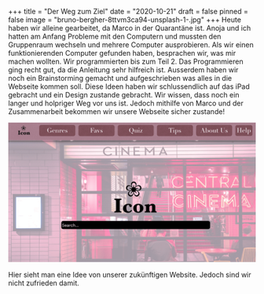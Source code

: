 +++
title = "Der Weg zum Ziel"
date = "2020-10-21"
draft = false
pinned = false
image = "bruno-bergher-8ttvm3ca94-unsplash-1-.jpg"
+++
Heute haben wir alleine gearbeitet, da Marco in der Quarantäne ist. Anoja und ich hatten am Anfang Probleme mit den Computern und mussten den Gruppenraum wechseln und mehrere Computer ausprobieren. Als wir einen funktionierenden Computer gefunden haben, besprachen wir, was mir machen wollten. Wir programmierten bis zum Teil 2. Das Programmieren ging recht gut, da die Anleitung sehr hilfreich ist. Ausserdem haben wir noch ein Brainstorming gemacht und aufgeschrieben was alles in die Webseite kommen soll. Diese Ideen haben wir schlussendlich auf das iPad gebracht und ein Design zustande gebracht. Wir wissen, dass noch ein langer und holpriger Weg vor uns ist. Jedoch mithilfe von Marco und der Zusammenarbeit bekommen wir unsere Webseite sicher zustande!

![](microsoftteams-image-2-.png)

Hier sieht man eine Idee von unserer zukünftigen Website. Jedoch sind wir nicht zufrieden damit.